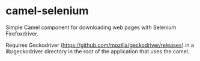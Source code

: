 # camel-selenium
Simple Camel component for downloading web pages with Selenium Firefoxdriver.

Requires Geckodriver (https://github.com/mozilla/geckodriver/releases) in a
lib/geckodriver directory in the root of the application that uses the camel.
